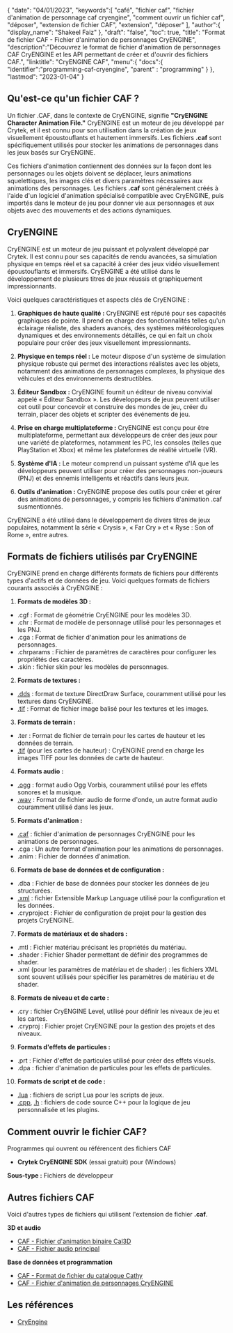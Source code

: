 {
"date": "04/01/2023",
   "keywords":[
"café",
"fichier caf",
"fichier d'animation de personnage caf cryengine",
"comment ouvrir un fichier caf",
"déposer",
"extension de fichier CAF",
"extension",
"déposer"
],
   "author":{
"display_name": "Shakeel Faiz"
},
"draft": "false",
"toc": true,
"title": "Format de fichier CAF - Fichier d'animation de personnages CryENGINE",
   "description":"Découvrez le format de fichier d'animation de personnages CAF CryENGINE et les API permettant de créer et d'ouvrir des fichiers CAF.",
"linktitle": "CryENGINE CAF",
   "menu":{
      "docs":{
         "identifier":"programming-caf-cryengine",
"parent" : "programming"
}
},
"lastmod": "2023-01-04"
}

## Qu'est-ce qu'un fichier CAF ?

Un fichier .CAF, dans le contexte de CryENGINE, signifie **"CryENGINE Character Animation File."** CryENGINE est un moteur de jeu développé par Crytek, et il est connu pour son utilisation dans la création de jeux visuellement époustouflants et hautement immersifs. Les fichiers **.caf** sont spécifiquement utilisés pour stocker les animations de personnages dans les jeux basés sur CryENGINE.

Ces fichiers d'animation contiennent des données sur la façon dont les personnages ou les objets doivent se déplacer, leurs animations squelettiques, les images clés et divers paramètres nécessaires aux animations des personnages. Les fichiers **.caf** sont généralement créés à l'aide d'un logiciel d'animation spécialisé compatible avec CryENGINE, puis importés dans le moteur de jeu pour donner vie aux personnages et aux objets avec des mouvements et des actions dynamiques.

## CryENGINE

CryENGINE est un moteur de jeu puissant et polyvalent développé par Crytek. Il est connu pour ses capacités de rendu avancées, sa simulation physique en temps réel et sa capacité à créer des jeux vidéo visuellement époustouflants et immersifs. CryENGINE a été utilisé dans le développement de plusieurs titres de jeux réussis et graphiquement impressionnants.

Voici quelques caractéristiques et aspects clés de CryENGINE :

1. **Graphiques de haute qualité :** CryENGINE est réputé pour ses capacités graphiques de pointe. Il prend en charge des fonctionnalités telles qu'un éclairage réaliste, des shaders avancés, des systèmes météorologiques dynamiques et des environnements détaillés, ce qui en fait un choix populaire pour créer des jeux visuellement impressionnants.
    
















2. **Physique en temps réel :** Le moteur dispose d'un système de simulation physique robuste qui permet des interactions réalistes avec les objets, notamment des animations de personnages complexes, la physique des véhicules et des environnements destructibles.
    
















3. **Éditeur Sandbox :** CryENGINE fournit un éditeur de niveau convivial appelé « Éditeur Sandbox ». Les développeurs de jeux peuvent utiliser cet outil pour concevoir et construire des mondes de jeu, créer du terrain, placer des objets et scripter des événements de jeu.
    
















4. **Prise en charge multiplateforme :** CryENGINE est conçu pour être multiplateforme, permettant aux développeurs de créer des jeux pour une variété de plateformes, notamment les PC, les consoles (telles que PlayStation et Xbox) et même les plateformes de réalité virtuelle (VR).
    
















5. **Système d'IA :** Le moteur comprend un puissant système d'IA que les développeurs peuvent utiliser pour créer des personnages non-joueurs (PNJ) et des ennemis intelligents et réactifs dans leurs jeux.
    
















6. **Outils d'animation :** CryENGINE propose des outils pour créer et gérer des animations de personnages, y compris les fichiers d'animation .caf susmentionnés.
    
















CryENGINE a été utilisé dans le développement de divers titres de jeux populaires, notamment la série « Crysis », « Far Cry » et « Ryse : Son of Rome », entre autres.

## Formats de fichiers utilisés par CryENGINE

CryENGINE prend en charge différents formats de fichiers pour différents types d'actifs et de données de jeu. Voici quelques formats de fichiers courants associés à CryENGINE :

1. **Formats de modèles 3D :**
    
















- .cgf : Format de géométrie CryENGINE pour les modèles 3D.
- .chr : Format de modèle de personnage utilisé pour les personnages et les PNJ.
- .cga : Format de fichier d'animation pour les animations de personnages.
- .chrparams : Fichier de paramètres de caractères pour configurer les propriétés des caractères.
- .skin : fichier skin pour les modèles de personnages.
2. **Formats de textures :**
    
















- [.dds](/fr/image/dds/) : format de texture DirectDraw Surface, couramment utilisé pour les textures dans CryENGINE.
- [.tif](/fr/image/tiff/) : Format de fichier image balisé pour les textures et les images.
3. **Formats de terrain :**
    
















- .ter : Format de fichier de terrain pour les cartes de hauteur et les données de terrain.
- [.tif](/fr/image/tiff/) (pour les cartes de hauteur) : CryENGINE prend en charge les images TIFF pour les données de carte de hauteur.
4. **Formats audio :**
    
















- [.ogg](/fr/audio/ogg/) : format audio Ogg Vorbis, couramment utilisé pour les effets sonores et la musique.
- [.wav](/fr/audio/wav/) : Format de fichier audio de forme d'onde, un autre format audio couramment utilisé dans les jeux.
5. **Formats d'animation :**
    
















- [.caf](/fr/database/caf/) : fichier d'animation de personnages CryENGINE pour les animations de personnages.
- .cga : Un autre format d'animation pour les animations de personnages.
- .anim : Fichier de données d'animation.
6. **Formats de base de données et de configuration :**
    
















- .dba : Fichier de base de données pour stocker les données de jeu structurées.
- [.xml](/fr/web/xml/) : fichier Extensible Markup Language utilisé pour la configuration et les données.
- .cryproject : Fichier de configuration de projet pour la gestion des projets CryENGINE.
7. **Formats de matériaux et de shaders :**
    
















- .mtl : Fichier matériau précisant les propriétés du matériau.
- .shader : Fichier Shader permettant de définir des programmes de shader.
- .xml (pour les paramètres de matériau et de shader) : les fichiers XML sont souvent utilisés pour spécifier les paramètres de matériau et de shader.
8. **Formats de niveau et de carte :**
    
















- .cry : fichier CryENGINE Level, utilisé pour définir les niveaux de jeu et les cartes.
- .cryproj : Fichier projet CryENGINE pour la gestion des projets et des niveaux.
9. **Formats d'effets de particules :**
    
















- .prt : Fichier d'effet de particules utilisé pour créer des effets visuels.
- .dpa : fichier d'animation de particules pour les effets de particules.
10. **Formats de script et de code :**
    
















- [.lua](/fr/programming/lua/) : fichiers de script Lua pour les scripts de jeux.
- [.cpp](/fr/programming/cpp/), [.h](/fr/programming/h/) : fichiers de code source C++ pour la logique de jeu personnalisée et les plugins.

## Comment ouvrir le fichier CAF?

Programmes qui ouvrent ou référencent des fichiers CAF

- **Crytek CryENGINE SDK** (essai gratuit) pour (Windows)

**Sous-type :** Fichiers de développeur

## Autres fichiers CAF

Voici d'autres types de fichiers qui utilisent l'extension de fichier **.caf**.

**3D et audio**
- [CAF - Fichier d'animation binaire Cal3D](/fr/3d/caf-cal3d/)
- [CAF - Fichier audio principal](/fr/audio/caf/)

**Base de données et programmation**
- [CAF - Format de fichier du catalogue Cathy](/fr/database/caf/)
- [CAF - Fichier d'animation de personnages CryENGINE](/fr/programming/caf-cryengine/)

## Les références
* [CryEngine](https://en.wikipedia.org/wiki/CryEngine)

